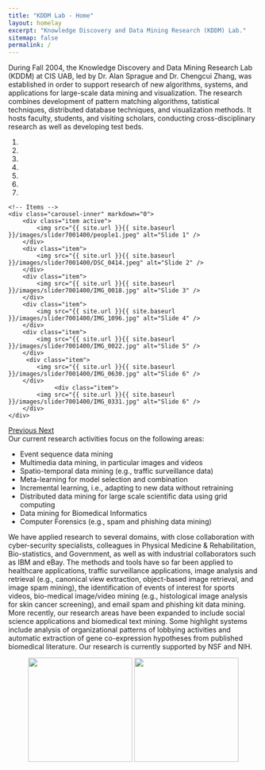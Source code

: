 ```yaml
---
title: "KDDM Lab - Home"
layout: homelay
excerpt: "Knowledge Discovery and Data Mining Research (KDDM) Lab."
sitemap: false
permalink: /
---
```

<div markdown="0" class="justify">

During Fall 2004, the Knowledge Discovery and Data Mining Research Lab (KDDM) at CIS UAB, led by Dr. Alan Sprague and Dr. Chengcui Zhang, was established in  order  to support research of new algorithms, systems, and applications for large-scale data mining and visualization. The research combines development of pattern matching algorithms, tatistical techniques, distributed database techniques, and visualization methods. It hosts faculty, students, and visiting scholars, conducting cross-disciplinary research as well as developing test beds.
</div >
<div markdown="0" id="carousel" class="carousel slide" data-ride="carousel" data-interval="4000" data-pause="hover" >
    <!-- Menu -->
    <ol class="carousel-indicators">
        <li data-target="#carousel" data-slide-to="0" class="active"></li>
        <li data-target="#carousel" data-slide-to="1"></li>
        <li data-target="#carousel" data-slide-to="2"></li>
        <li data-target="#carousel" data-slide-to="3"></li>
        <li data-target="#carousel" data-slide-to="4"></li>
        <li data-target="#carousel" data-slide-to="5"></li>
        <li data-target="#carousel" data-slide-to="6"></li>
    </ol>

    <!-- Items -->
    <div class="carousel-inner" markdown="0">
        <div class="item active">
            <img src="{{ site.url }}{{ site.baseurl }}/images/slider7001400/people1.jpeg" alt="Slide 1" />
        </div>
        <div class="item">
            <img src="{{ site.url }}{{ site.baseurl }}/images/slider7001400/DSC_0414.jpeg" alt="Slide 2" />
        </div>
        <div class="item">
            <img src="{{ site.url }}{{ site.baseurl }}/images/slider7001400/IMG_0018.jpg" alt="Slide 3" />
        </div>
        <div class="item">
            <img src="{{ site.url }}{{ site.baseurl }}/images/slider7001400/IMG_1096.jpg" alt="Slide 4" />
        </div>
        <div class="item">
            <img src="{{ site.url }}{{ site.baseurl }}/images/slider7001400/IMG_0022.jpg" alt="Slide 5" />
        </div>       
         <div class="item">
            <img src="{{ site.url }}{{ site.baseurl }}/images/slider7001400/IMG_0630.jpg" alt="Slide 6" />
        </div>
                 <div class="item">
            <img src="{{ site.url }}{{ site.baseurl }}/images/slider7001400/IMG_0331.jpg" alt="Slide 6" />
        </div>
    </div>
  <a class="left carousel-control" href="#carousel" role="button" data-slide="prev">
    <span class="glyphicon glyphicon-chevron-left" aria-hidden="true"></span>
    <span class="sr-only">Previous</span>
  </a>
  <a class="right carousel-control" href="#carousel" role="button" data-slide="next">
    <span class="glyphicon glyphicon-chevron-right" aria-hidden="true"></span>
    <span class="sr-only">Next</span>
  </a>
</div>

 <div markdown="0">
Our current research activities focus on the following areas:
<ul>
<li>Event sequence data mining</li>
<li>Multimedia data mining, in particular images and videos</li>
<li>Spatio-temporal data mining (e.g., traffic surveillance data)</li>
<li>Meta-learning for model selection and combination</li>
<li>Incremental learning, i.e., adapting to new data without retraining</li>
<li>Distributed data mining for large scale scientific data using grid computing</li>
<li>Data mining for Biomedical Informatics</li>
<li>Computer Forensics (e.g., spam and phishing data mining)</li>
</ul>

</div>

<div markdown="0" class="justify">
We  have applied  research to several  domains, with close  collaboration  with  cyber-security specialists, colleagues in Physical Medicine & Rehabilitation, Bio-statistics, and Government, as well as with industrial collaborators such as IBM and eBay. The methods and tools have so far been  applied  to healthcare   applications, traffic surveillance applications, image analysis and retrieval (e.g., canonical view extraction, object-based image retrieval, and image spam mining), the identification of  events of   interest for sports videos, bio-medical image/video  mining (e.g., histological image analysis for  skin cancer screening), and  email spam and  phishing  kit data mining. More recently, our research  areas have been expanded to include social science applications and biomedical text mining. Some highlight systems include analysis of organizational patterns of lobbying activities and automatic extraction of gene co-expression hypotheses from published biomedical literature. Our research is currently supported by NSF and NIH.
</div>

<figure class="fourth">
  <img src="{{ site.url }}{{ site.baseurl }}/images/logopic/uab.png" style="width: 210px">
   <img src="{{ site.url }}{{ site.baseurl }}/images/logopic/cis.png" style="width: 210px">
</figure>
